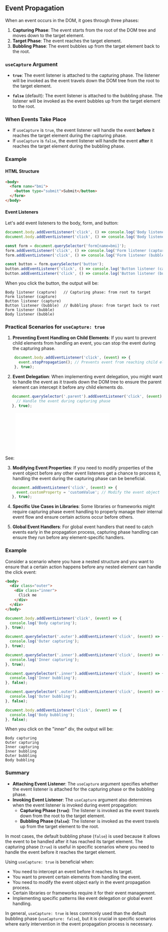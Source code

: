 ## Event Propagation

When an event occurs in the DOM, it goes through three phases:

1. **Capturing Phase**: The event starts from the root of the DOM tree and moves down to the target element.
2. **Target Phase**: The event reaches the target element.
3. **Bubbling Phase**: The event bubbles up from the target element back to the root.

### `useCapture` Argument

- **`true`**: The event listener is attached to the capturing phase. The listener will be invoked as the event travels down the DOM tree from the root to the target element.
  
- **`false`** (default): The event listener is attached to the bubbling phase. The listener will be invoked as the event bubbles up from the target element to the root.

### When Events Take Place

- If `useCapture` is `true`, the event listener will handle the event **before** it reaches the target element during the capturing phase.
- If `useCapture` is `false`, the event listener will handle the event **after** it reaches the target element during the bubbling phase.

### Example

#### HTML Structure

```html
<body>
  <form name="bmi">
    <button type="submit">Submit</button>
  </form>
</body>
```

#### Event Listeners

Let's add event listeners to the body, form, and button:

```javascript
document.body.addEventListener('click', () => console.log('Body listener (capture)'), true);
document.body.addEventListener('click', () => console.log('Body listener (bubble)'), false);

const form = document.querySelector('form[name=bmi]');
form.addEventListener('click', () => console.log('Form listener (capture)'), true);
form.addEventListener('click', () => console.log('Form listener (bubble)'), false);

const button = form.querySelector('button');
button.addEventListener('click', () => console.log('Button listener (capture)'), true);
button.addEventListener('click', () => console.log('Button listener (bubble)'), false);
```

When you click the button, the output will be:

```
Body listener (capture)   // Capturing phase: from root to target
Form listener (capture)
Button listener (capture)
Button listener (bubble)  // Bubbling phase: from target back to root
Form listener (bubble)
Body listener (bubble)
```


### Practical Scenarios for `useCapture: true`

1. **Preventing Event Handling on Child Elements**:
   If you want to prevent child elements from handling an event, you can stop the event during the capturing phase.

```javascript
    document.body.addEventListener('click', (event) => {
      event.stopPropagation(); // Prevents event from reaching child elements
    }, true);
```

2. **Event Delegation**:
   When implementing event delegation, you might want to handle the event as it travels down the DOM tree to ensure the parent element can intercept it before any child elements do.

```javascript
   document.querySelector('.parent').addEventListener('click', (event) => {
     // Handle the event during capturing phase
   }, true);
```

   See: ![Event Delegation](./supplement-event-delegation.md)

   

3. **Modifying Event Properties**:
   If you need to modify properties of the event object before any other event listeners get a chance to process it, handling the event during the capturing phase can be beneficial.

```javascript
   document.addEventListener('click', (event) => {
     event.customProperty = 'customValue'; // Modify the event object
   }, true);
```

4. **Specific Use Cases in Libraries**:
   Some libraries or frameworks might require capturing phase event handling to properly manage their internal event flow and ensure certain actions occur before others.

5. **Global Event Handlers**:
   For global event handlers that need to catch events early in the propagation process, capturing phase handling can ensure they run before any element-specific handlers.

### Example

Consider a scenario where you have a nested structure and you want to ensure that a certain action happens before any nested element can handle the click event:

```html
<body>
  <div class="outer">
    <div class="inner">
      Click me
    </div>
  </div>
</body>
```

```javascript
document.body.addEventListener('click', (event) => {
  console.log('Body capturing');
}, true);

document.querySelector('.outer').addEventListener('click', (event) => {
  console.log('Outer capturing');
}, true);

document.querySelector('.inner').addEventListener('click', (event) => {
  console.log('Inner capturing');
}, true);

document.querySelector('.inner').addEventListener('click', (event) => {
  console.log('Inner bubbling');
}, false);

document.querySelector('.outer').addEventListener('click', (event) => {
  console.log('Outer bubbling');
}, false);

document.body.addEventListener('click', (event) => {
  console.log('Body bubbling');
}, false);
```

When you click on the "inner" div, the output will be:

```
Body capturing
Outer capturing
Inner capturing
Inner bubbling
Outer bubbling
Body bubbling
```

### Summary

- **Attaching Event Listener**: The `useCapture` argument specifies whether the event listener is attached for the capturing phase or the bubbling phase.
- **Invoking Event Listener**: The `useCapture` argument also determines when the event listener is invoked during event propagation:
  - **Capturing Phase (`true`)**: The listener is invoked as the event travels down from the root to the target element.
  - **Bubbling Phase (`false`)**: The listener is invoked as the event travels up from the target element to the root.

In most cases, the default bubbling phase (`false`) is used because it allows the event to be handled after it has reached its target element. The capturing phase (`true`) is useful in specific scenarios where you need to handle the event before it reaches the target element.

Using `useCapture: true` is beneficial when:

- You need to intercept an event before it reaches its target.
- You want to prevent certain elements from handling the event.
- You need to modify the event object early in the event propagation process.
- Certain libraries or frameworks require it for their event management.
- Implementing specific patterns like event delegation or global event handling.

In general, `useCapture: true` is less commonly used than the default bubbling phase (`useCapture: false`), but it is crucial in specific scenarios where early intervention in the event propagation process is necessary.